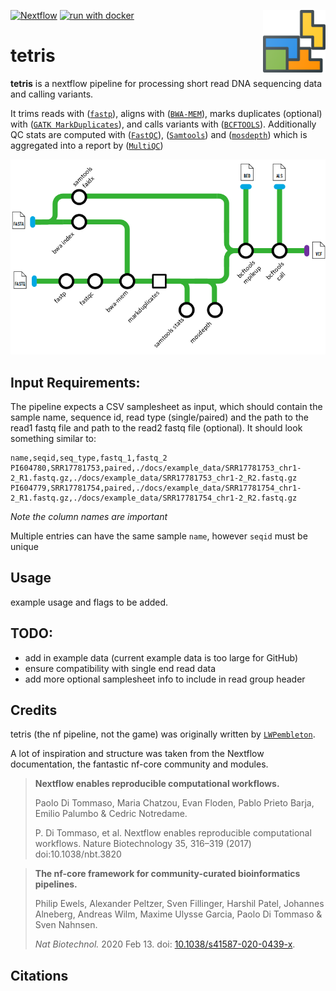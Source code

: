 [![Nextflow](https://img.shields.io/badge/nextflow%20DSL2-%E2%89%A523.04.0-23aa62.svg)](https://www.nextflow.io/)
[![run with docker](https://img.shields.io/badge/run%20with-docker-0db7ed?labelColor=000000&logo=docker)](https://www.docker.com/)
<img align="right" src="docs/images/tetris.png" height="100">
# tetris

**tetris** is a nextflow pipeline for processing short read DNA sequencing data and calling variants.



It trims reads with ([`fastp`](https://github.com/OpenGene/fastp)), aligns with ([`BWA-MEM`](https://bio-bwa.sourceforge.net/)), marks duplicates (optional) with ([`GATK MarkDuplicates`](https://gatk.broadinstitute.org/hc/en-us/articles/21905036102043-MarkDuplicates-Picard)), and calls variants with ([`BCFTOOLS`](https://www.htslib.org/)). Additionally QC stats are computed with ([`FastQC`](https://www.bioinformatics.babraham.ac.uk/projects/fastqc/)), ([`Samtools`](https://www.htslib.org/)) and ([`mosdepth`](https://github.com/brentp/mosdepth)) which is aggregated into a report by ([`MultiQC`](http://multiqc.info/))


<img align="centre" src="docs/images/tetris-metro-map.png" width="700">

## Input Requirements:
The pipeline expects a CSV samplesheet as input, which should contain the sample name, sequence id, read type (single/paired) and the path to the read1 fastq file and path to the read2 fastq file (optional). It should look something similar to:

```csv
name,seqid,seq_type,fastq_1,fastq_2
PI604780,SRR17781753,paired,./docs/example_data/SRR17781753_chr1-2_R1.fastq.gz,./docs/example_data/SRR17781753_chr1-2_R2.fastq.gz
PI604779,SRR17781754,paired,./docs/example_data/SRR17781754_chr1-2_R1.fastq.gz,./docs/example_data/SRR17781754_chr1-2_R2.fastq.gz
```
*Note the column names are important*

Multiple entries can have the same sample `name`, however `seqid` must be unique

## Usage

example usage and flags to be added.

## TODO:

- add in example data (current example data is too large for GitHub)
- ensure compatibility with single end read data
- add more optional samplesheet info to include in read group header

## Credits

tetris (the nf pipeline, not the game) was originally written by [`LWPembleton`](https://github.com:lpembleton).

A lot of inspiration and structure was taken from the Nextflow documentation, the fantastic nf-core community and modules.

> **Nextflow enables reproducible computational workflows.**
> 
> Paolo Di Tommaso, Maria Chatzou, Evan Floden, Pablo Prieto Barja, Emilio Palumbo & Cedric Notredame.
> 
> P. Di Tommaso, et al. Nextflow enables reproducible computational workflows. Nature Biotechnology 35, 316–319 (2017) doi:10.1038/nbt.3820

> **The nf-core framework for community-curated bioinformatics pipelines.**
>
> Philip Ewels, Alexander Peltzer, Sven Fillinger, Harshil Patel, Johannes Alneberg, Andreas Wilm, Maxime Ulysse Garcia, Paolo Di Tommaso & Sven Nahnsen.
>
> _Nat Biotechnol._ 2020 Feb 13. doi: [10.1038/s41587-020-0439-x](https://dx.doi.org/10.1038/s41587-020-0439-x).


## Citations

